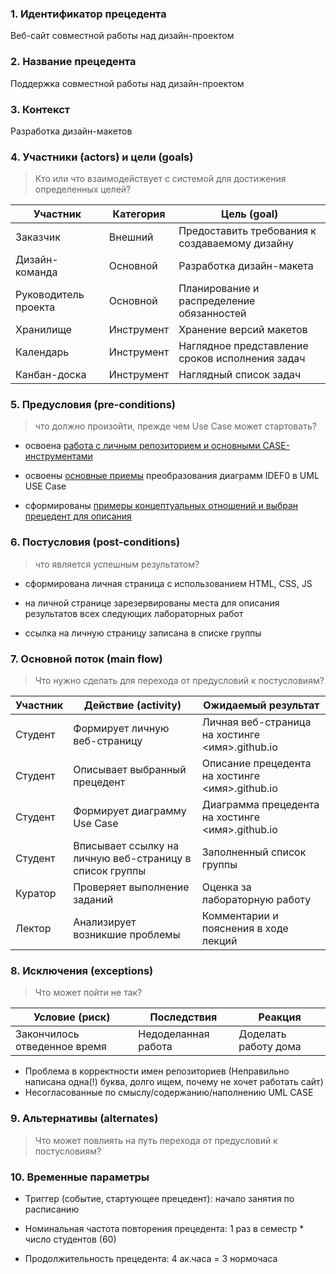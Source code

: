 ### 1. Идентификатор прецедента

Веб-сайт совместной работы над дизайн-проектом

### 2. Название прецедента

Поддержка совместной работы над дизайн-проектом

### 3. Контекст

Разработка дизайн-макетов

### 4. Участники (actors) и цели (goals)
> Кто или что взаимодействует с системой для достижения определенных целей?

| Участник  | Категория  | Цель (goal) |
|---|---|---|
| Заказчик | 	Внешний	| Предоставить требования к создаваемому дизайну| 
| Дизайн-команда| 	Основной| 	Разработка дизайн-макета| 
| Руководитель проекта| 	Основной| 	Планирование и распределение обязанностей| 
| Хранилище| 	Инструмент	| Хранение версий макетов| 
| Календарь| 	Инструмент	| Наглядное представление сроков исполнения задач| 
| Канбан-доска| 	Инструмент	| Наглядный список задач| 

### 5. Предусловия (pre-conditions)
> что должно произойти, прежде чем Use Case может стартовать?

* освоена [работа с личным репозиторием и основными CASE-инструментами](https://github.com/stankin/design-2018/wiki/lab-1)

* освоены [основные приемы](https://github.com/stankin/oop-2018/wiki/%D0%97%D0%B0%D0%B4%D0%B0%D1%87%D0%B0-%E2%84%962-(%D0%94%D0%B8%D0%B0%D0%B3%D1%80%D0%B0%D0%BC%D0%BC%D0%B0-%D0%BF%D1%80%D0%B5%D1%86%D0%B5%D0%B4%D0%B5%D0%BD%D1%82%D0%BE%D0%B2)) преобразования диаграмм IDEF0 в UML USE Case

* сформированы [примеры концептуальных отношений и выбран прецедент для описания](https://github.com/stankin/design-2019/wiki/sem1)

### 6. Постусловия (post-conditions)
> что является успешным результатом?

* сформирована личная страница с использованием HTML, CSS, JS

* на личной странице зарезервированы места для описания результатов всех следующих лабораторных работ

* ссылка на личную страницу записана в списке группы

### 7. Основной поток (main flow)
> Что нужно сделать для перехода от предусловий к постусловиям?

| Участник  | Действие (activity)  | Ожидаемый результат |
|---|---|---|
| Студент | Формирует личную веб-страницу | Личная веб-страница на хостинге <имя>.github.io |
| Студент | Описывает выбранный прецедент | Описание прецедента на хостинге <имя>.github.io |
| Студент | Формирует диаграмму Use Case | Диаграмма прецедента на хостинге <имя>.github.io |
| Студент | Вписывает ссылку на личную веб-страницу в список группы | Заполненный список группы |
| Куратор | Проверяет выполнение заданий | Оценка за лабораторную работу |
| Лектор | Анализирует возникшие проблемы | Комментарии и пояснения в ходе лекций |

### 8. Исключения (exceptions)
> Что может пойти не так?

| Условие (риск) | Последствия | Реакция |
|---|---|---|
| Закончилось отведенное время | Недоделанная работа | Доделать работу дома |

* Проблема в корректности имен репозиториев (Неправильно написана одна(!) буква, долго ищем, почему не хочет работать сайт)
* Несогласованные по смыслу/содержанию/наполнению UML CASE

### 9. Альтернативы (alternates)
> Что может повлиять на путь перехода от предусловий к постусловиям?

### 10. Временные параметры

* Триггер (событие, стартующее прецедент): начало занятия по расписанию

* Номинальная частота повторения прецедента: 1 раз в семестр * число студентов (60)

* Продолжительность прецедента: 4 ак.часа = 3 нормочаса
